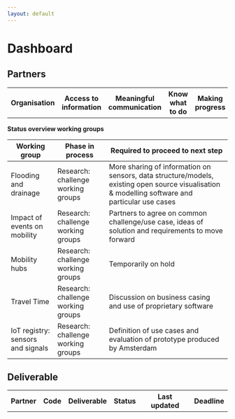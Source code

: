 ```yaml
---
layout: default
---
```


# Dashboard

## Partners

<table id="partners-table">
  <tr>
    <th>
      Organisation
    </th>
    <th>
      Access to information
    </th>
    <th>
      Meaningful communication
    </th>
    <th>
      Know what to do
    </th>
    <th>
      Making progress
    </th>
    <th>
      Creating value
    </th>
    <th>
      Updated
    </th>
  </tr>
</table>

**Status overview working groups**

| Working group | Phase in process | Required to proceed to next step |
| ----------- | -------- | -------- |
|Flooding and drainage   | Research: challenge working groups | More sharing of information on sensors, data structure/models, existing open source visualisation & modelling software and particular use cases     |
|Impact of events on mobility    | Research: challenge working groups    | Partners to agree on common challenge/use case, ideas of solution and requirements to move forward  |
|Mobility hubs     |  Research: challenge working groups   | Temporarily on hold 
| Travel Time| Research: challenge working groups | Discussion on business casing and use of proprietary software
|IoT registry: sensors and signals | Research: challenge working groups  | Definition of use cases and evaluation of prototype produced by Amsterdam |


## Deliverable

<table id="deliverables-table">
  <tr>
    <th>
      Partner
    </th>
    <th>
      Code
    </th>
    <th>
      Deliverable
    </th>
    <th>
      Status
    </th>
    <th>
      Last updated
    </th>
    <th>
      Deadline
    </th>

  </tr>
</table>

<style>
  #partners-table td[data-value="yes"] {
    background-color: green;
  }
  #partners-table td[data-value="no"] {
    background-color: orange;
  }

  td[data-header="timestamp"] {
    opacity: 0.5;
  }
</style>

<script language="javascript">
  // The URL to the shared Google Sheet that generates a CSV
  var CSVURL = 'https://docs.google.com/spreadsheets/d/e/2PACX-1vSzI-71Vpm9GyNXHmqwWsPi8Ps3h4d-EgBLiZ-H3IMtSM3LIZqSIKZQldUlp0GNEB3nVNJMLOypweyR/pub?gid=1227236263&single=true&output=csv'

  // Function to retrieve the CSV from the server
  function getCSV(url, callback) {
    var xhr = new XMLHttpRequest()
    var allText;

    xhr.open("GET", url, false);
    xhr.onreadystatechange = function () {
        if(xhr.readyState === 4)
            if(xhr.status === 200 || xhr.status == 0)
                callback(xhr.responseText)
    }

    xhr.send()
  }

  // Parse the CSV into an object
  function parseCSV(csv, callback) {
    var rows = []
    
    // Trim unnecessary quotation marks
    csv.replace('"', '')
    
    // Split the CSV at every newline
    var csvArray = csv.split('\n')

    // Take the first string in the array, make it into a new array by splitting it at the commas 
    var headers = csvArray[0].split(',')

    // Remove extra padding or spaces from the headers
    headers.forEach(function (header, index) {
      headers[index] = header.trim()
    })

    // Remove the headers from the CSV array
    csvArray = csvArray.splice(1)

    csvArray.forEach(function (string) {
      // Split every row at the commas
      var row = string.split(',')
      
      // Create an Object for each row
      var obj = {}
      
      // Add each existing value to the object
      row.forEach(function (item, index) {
        if (item != "" && item != undefined) {
          obj[headers[index]] = item
        }
      })

      // Add the Object to the rows array
      rows.push(obj)
    })

    callback(rows)
  }

  function getDeliverableStatuses (rows) {
    var el = document.getElementById('deliverables-table')

    rows.forEach(function (currentRow) {

      for (key in currentRow) {
        var value = currentRow[key]
        startsWithD = (/^D[1-9]/.test(key))

        if (value && startsWithD) {
          var rowEl = document.createElement("tr")

          var keyArray = key.split('	')
          var deliverable = {
            key: key,
            status: value,
            name: keyArray[1],
            code: keyArray[0],
            timestamp: currentRow['Timestamp'],
            organisation: currentRow['Your organisation']
          }
          var rowData = [deliverable.organisation, deliverable.code, deliverable.name, deliverable.status, deliverable.timestamp]

          rowData.forEach(function (currentData) {
            var cellEl = document.createElement("td")
            var contents = currentData.toString().trim()
            cellEl.setAttribute('data-value', contents.replace(/ /g, '-').toLowerCase())
            cellEl.innerText = contents
            rowEl.appendChild(cellEl)
          })

          el.appendChild(rowEl)

        }
      }
    })
  }

  // Generates the partner statusses table
  function getPartnerStatuses (rows) {
    var headers = ['Your organisation', 'We have easy access to the information we need', 'We have meaningful communication with other partners', 'We know what to do', 'We are making progress', 'We are creating value', 'Timestamp']

    var el = document.getElementById('partners-table')

    rows.forEach(function (currentRow) {
      var rowEl = document.createElement("tr")

      headers.forEach(function(currentHeader) {
        var cellEl = document.createElement("td")
        var contents = currentRow[currentHeader].toString().trim()
        cellEl.innerText = contents
        cellEl.setAttribute('data-value', contents.replace(/ /g, '-').toLowerCase())
        cellEl.setAttribute('data-header', currentHeader.replace(/ /g, '-').toLowerCase())
        rowEl.appendChild(cellEl)
      })

      el.appendChild(rowEl)
    })

  }

  getCSV(
    CSVURL,
    function (response) { 
      parseCSV(
        response, 
        function (rows) {
          getPartnerStatuses(rows)
          getDeliverableStatuses(rows)
          window.v = rows
        }
      ) 
    })
</script>
